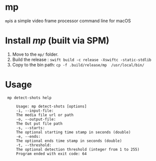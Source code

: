 # mp

`mp`is a simple video frame processor command line for macOS

# Install *mp* (built via SPM)

1. Move to the `mp/` folder.
2. Build the release :  `swift build -c release -Xswiftc -static-stdlib`
3. Copy to the bin path: `cp -f .build/release/mp  /usr/local/bin/`


# Usage

` mp detect-shots help`


```
     Usage: mp detect-shots [options]
     -i, --input-file:
     The media file url or path
     -o, --output-file:
     The Out put file path
     -s, --starts:
     The optional starting time stamp in seconds (double)
     -e, --ends:
     The optional ends time stamp in seconds (double)
     -t, --threshold:
     The optional detection threshold (integer from 1 to 255)
     Program ended with exit code: 64
```


